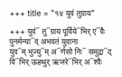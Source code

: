 +++
title = "१४ युवं तुग्राय"

+++
युवं᳓ तु᳓ग्राय पूर्विये᳓भिर् ए᳓वैः  
पुनर्मन्या᳓व् अभवतं युवाना  
युव᳓म् भुज्यु᳓म् अ᳓र्णसो निः᳓ समुद्रा᳓द्  
वि᳓भिर् ऊहथुर् ऋजरे᳓भिर् अ᳓श्वैः